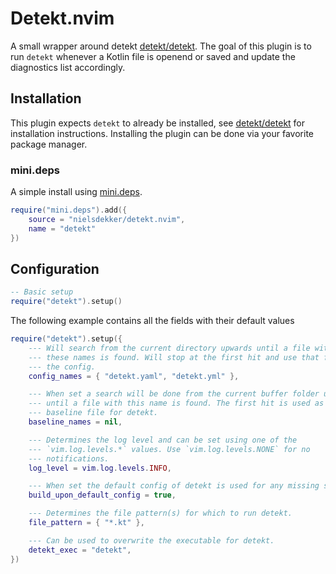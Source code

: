 # Detekt.nvim

A small wrapper around detekt
[detekt/detekt](https://github.com/detekt/detekt). The goal of this plugin is to
run `detekt` whenever a Kotlin file is openend or saved and update the
diagnostics list accordingly.

## Installation

This plugin expects `detekt` to already be installed, see
[detekt/detekt](https://github.com/detekt/detekt) for installation instructions.
Installing the plugin can be done via your favorite package manager.

### mini.deps

A simple install using [mini.deps](https://github.com/echasnovski/mini.deps).

```lua
require("mini.deps").add({
    source = "nielsdekker/detekt.nvim",
    name = "detekt"
})
```

## Configuration

```lua
-- Basic setup
require("detekt").setup()
```

The following example contains all the fields with their default values

```lua
require("detekt").setup({
    --- Will search from the current directory upwards until a file with one of
    --- these names is found. Will stop at the first hit and use that file as
    --- the config.
    config_names = { "detekt.yaml", "detekt.yml" },

    --- When set a search will be done from the current buffer folder upwards
    --- until a file with this name is found. The first hit is used as the
    --- baseline file for detekt.
    baseline_names = nil,

    --- Determines the log level and can be set using one of the
    --- `vim.log.levels.*` values. Use `vim.log.levels.NONE` for no
    --- notifications.
    log_level = vim.log.levels.INFO,

    --- When set the default config of detekt is used for any missing settings.
    build_upon_default_config = true,

    --- Determines the file pattern(s) for which to run detekt.
    file_pattern = { "*.kt" },

    --- Can be used to overwrite the executable for detekt.
    detekt_exec = "detekt",
})
```
